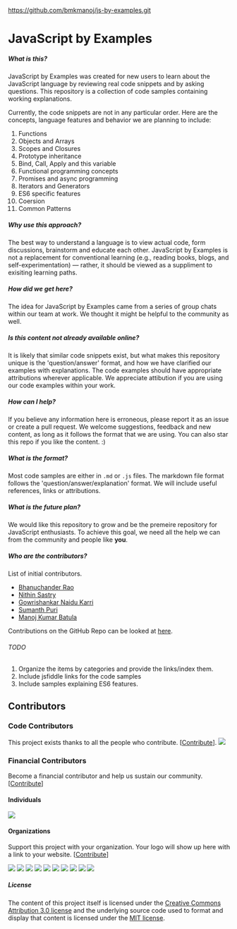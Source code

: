 https://github.com/bmkmanoj/js-by-examples.git

# JavaScript by Examples

##### What is this?

JavaScript by Examples was created for new users to learn about the JavaScript language by reviewing real code snippets and by asking questions. This repository is a collection of code samples containing working explanations. 

Currently, the code snippets are not in any particular order. Here are the concepts, language features and behavior we are planning to include:

1.  Functions 
2.  Objects and Arrays
3.  Scopes and Closures
4.  Prototype inheritance
5.  Bind, Call, Apply and this variable
6.  Functional programming concepts
7.  Promises and async programming
8.  Iterators and Generators
9.  ES6 specific features
10. Coersion
11. Common Patterns

##### Why use this approach? 

The best way to understand a language is to view actual code, form discussions, brainstorm and educate each other. JavaScript by Examples is not a replacement for conventional learning (e.g., reading books, blogs, and self-experimentation) — rather, it  should be viewed as a suppliment to exisiting learning paths. 

##### How did we get here?

The idea for JavaScript by Examples came from a series of group chats within our team at work. We thought it might be helpful to the community as well.

##### Is this content not already available online?

It is likely that similar code snippets exist, but what makes this repository unique is the 'question/answer' format, and how we have clarified our examples with explanations. The code examples should have appropriate attributions wherever applicable. We appreciate attibution if you are using our code examples within your work. 

##### How can I help?

If you believe any information here is erroneous, please report it as an issue or create a pull request. We welcome suggestions, feedback and new content, as long as it follows the format that we are using. You can also star this repo if you like the content. :)

##### What is the format?

Most code samples are either in `.md` or `.js` files. The markdown file format follows the 'question/answer/explanation' format. We will include useful references, links or attributions.

##### What is the future plan?

We would like this repository to grow and be the premeire repository for JavaScript enthusiasts. To achieve this goal, we need all the help we can from the community and people like **you**. 

##### Who are the contributors?

List of initial contributors.

* [Bhanuchander Rao](https://github.com/bhanu09)
* [Nithin Sastry](https://github.com/nithinsastry)
* [Gowrishankar Naidu Karri](https://github.com/naniaryan)
* [Sumanth Puri](https://github.com/smnth90)
* [Manoj Kumar Batula](https://github.com/bmkmanoj)

Contributions on the GitHub Repo can be looked at [here](https://github.com/bmkmanoj/js-by-examples/graphs/contributors).

###### TODO

1. Organize the items by categories and provide the links/index them.
2. Include jsfiddle links for the code samples
3. Include samples explaining ES6 features.

## Contributors

### Code Contributors

This project exists thanks to all the people who contribute. [[Contribute](CONTRIBUTING.md)].
<a href="https://github.com/bmkmanoj/js-by-examples/graphs/contributors"><img src="https://opencollective.com/js-by-examples/contributors.svg?width=890&button=false" /></a>

### Financial Contributors

Become a financial contributor and help us sustain our community. [[Contribute](https://opencollective.com/js-by-examples/contribute)]

#### Individuals

<a href="https://opencollective.com/js-by-examples"><img src="https://opencollective.com/js-by-examples/individuals.svg?width=890"></a>

#### Organizations

Support this project with your organization. Your logo will show up here with a link to your website. [[Contribute](https://opencollective.com/js-by-examples/contribute)]

<a href="https://opencollective.com/js-by-examples/organization/0/website"><img src="https://opencollective.com/js-by-examples/organization/0/avatar.svg"></a>
<a href="https://opencollective.com/js-by-examples/organization/1/website"><img src="https://opencollective.com/js-by-examples/organization/1/avatar.svg"></a>
<a href="https://opencollective.com/js-by-examples/organization/2/website"><img src="https://opencollective.com/js-by-examples/organization/2/avatar.svg"></a>
<a href="https://opencollective.com/js-by-examples/organization/3/website"><img src="https://opencollective.com/js-by-examples/organization/3/avatar.svg"></a>
<a href="https://opencollective.com/js-by-examples/organization/4/website"><img src="https://opencollective.com/js-by-examples/organization/4/avatar.svg"></a>
<a href="https://opencollective.com/js-by-examples/organization/5/website"><img src="https://opencollective.com/js-by-examples/organization/5/avatar.svg"></a>
<a href="https://opencollective.com/js-by-examples/organization/6/website"><img src="https://opencollective.com/js-by-examples/organization/6/avatar.svg"></a>
<a href="https://opencollective.com/js-by-examples/organization/7/website"><img src="https://opencollective.com/js-by-examples/organization/7/avatar.svg"></a>
<a href="https://opencollective.com/js-by-examples/organization/8/website"><img src="https://opencollective.com/js-by-examples/organization/8/avatar.svg"></a>
<a href="https://opencollective.com/js-by-examples/organization/9/website"><img src="https://opencollective.com/js-by-examples/organization/9/avatar.svg"></a>

##### License

The content of this project itself is licensed under the [Creative Commons Attribution 3.0 license](http://creativecommons.org/licenses/by/3.0/us/deed.en_US) and the underlying source code used to format and display that content is licensed under the [MIT license](http://opensource.org/licenses/mit-license.php).
